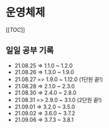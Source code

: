 # 운영체제

[[_TOC_]]

## 일일 공부 기록

- 21.08.25 => 1.1.0 ~ 1.2.0
- 21.08.26 => 1.3.0 ~ 1.9.0
- 21.08.27 => 1.9.0 ~ 1.12.0 (1단원 끝!)
- 21.08.28 => 2.1.0 ~ 2.3.0
- 21.08.30 => 2.4.0 ~ 2.8.0
- 21.08.31 => 2.9.0 ~ 3.1.0 (2단원 끝!)
- 21.09.01 => 3.2.0 ~ 3.5.0
- 21.09.02 => 3.6.0 ~ 3.7.2
- 21.09.06 => 3.7.3 ~ 3.8.1

